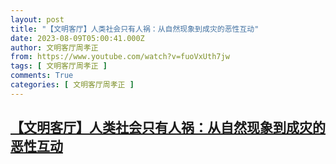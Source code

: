 ```yaml
---
layout: post
title: "【文明客厅】人类社会只有人祸：从自然现象到成灾的恶性互动"
date: 2023-08-09T05:00:41.000Z
author: 文明客厅周孝正
from: https://www.youtube.com/watch?v=fuoVxUth7jw
tags: [ 文明客厅周孝正 ]
comments: True
categories: [ 文明客厅周孝正 ]
---
```

<!--1691557241000-->
[【文明客厅】人类社会只有人祸：从自然现象到成灾的恶性互动](https://www.youtube.com/watch?v=fuoVxUth7jw)
------

<div>

</div>
